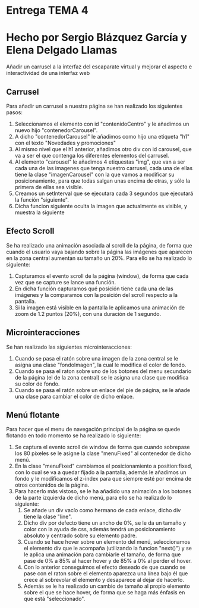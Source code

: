 # Entrega TEMA 4

# Hecho por Sergio Blázquez García y Elena Delgado Llamas

Añadir un carrusel a la interfaz del escaparate virtual y mejorar el aspecto e interactividad de una interfaz web

## Carrusel

Para añadir un carrusel a nuestra página se han realizado los siguientes pasos:

1. Seleccionamos el elemento con id "contenidoCentro" y le añadimos un nuevo hijo "contenedorCarousel".
2. A dicho "contenedorCarousel" le añadimos como hijo una etiqueta "h1" con el texto "Novedades y promociones"
3. Al mismo nivel que el h1 anterior, añadimos otro div con id carousel, que va a ser el que contenga los diferentes elementos del carrusel.
4. Al elemento "carousel" le añadimos 4 etiquestas "img", que van a ser cada una de las imagenes que tenga nuestro carrusel, cada una de ellas tiene la clase "imagenCarousel" con la que vamos a modificar su posicionamiento, para que todas salgan unas encima de otras, y sólo la primera de ellas sea visible.
5.  Creamos un setInterval que se ejecutara cada 3 segundos que ejecutará la función "siguiente".
6. Dicha funcion siguiente oculta la imagen que actualmente es visible, y muestra la siguiente

## Efecto Scroll

Se ha realizado una animación asociada al scroll de la página, de forma que cuando el usuario vaya bajando sobre la página las imágenes que aparecen en la zona central aumentan su tamaño un 20%. Para ello se ha realizado lo siguiente:

1. Capturamos el evento scroll de la página (window), de forma que cada vez que se capture se lance una función.
2. En dicha función capturamos qué posición tiene cada una de las imágenes y la comparamos con la posición del scroll respecto a la pantalla.
3. Si la imagen está visible en la pantalla le aplicamos una animación de zoom de 1.2 puntos (20%), con una duración de 1 segundo.

## Microinteracciones

Se han realizado las siguientes microinteracciones:

1. Cuando se pasa el ratón sobre una imagen de la zona central se le asigna una clase "fondoImagen", la cual le modifica el color de fondo.
2. Cuando se pasa el raton sobre uno de los botones del menu secundario de la página (el de la zona central) se le asigna una clase que modifica su color de fondo.
3. Cuando se pasa el ratón sobre un enlace del pie de página, se le añade una clase para cambiar el color de dicho enlace.

## Menú flotante

Para hacer que el menu de navegación principal de la página se quede flotando en todo momento se ha realizado lo siguiente:

1. Se captura el evento scroll de window de forma que cuando sobrepase los 80 píxeles se le asigne la clase "menuFixed" al contenedor de dicho menú.
2. En la clase "menuFixed" cambiamos el posicionamiento a position:fixed, con lo cual se va a quedar fijado a la pantalla, además le añadimos un fondo y le modificamos el z-index para que siempre esté por encima de otros contenidos de la página.
3. Para hacerlo más vistoso, se le ha añadido una animación a los botones de la parte izquierda de dicho menú, para ello se ha realizado lo siguiente:
    1. Se añade un div vacío como hermano de cada enlace, dicho div tiene la clase "line".
    2. Dicho div por defecto tiene un ancho de 0%, se le da un tamaño y color con la ayuda de css, además tendrá un posicionamiento absoluto y centrado sobre su elemento padre.
    3. Cuando se hace hover sobre un elemento del menú, seleccionamos el elemento div que le acompaña (utilizando la funcion "next()") y se le aplica una animación para cambiarle el tamaño, de forma que pase de 0% a 85% al hacer hover y de 85% a 0% al perder el hover.
    4. Con lo anterior conseguimos el efecto deseado de que cuando se pase con el raton sobre el elemento aparezca una línea bajo él que crece al sobrevolar el elemento y desaparece al dejar de hacerlo.
    5. Además se le ha realizado un cambio de tamaño al propio elemento sobre el que se hace hover, de forma que se haga más énfasis en que está "seleccionado".